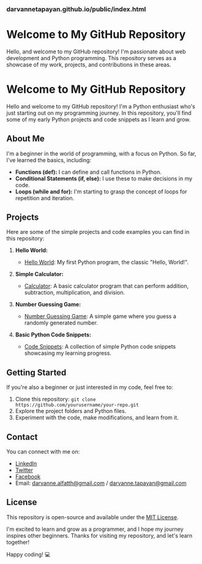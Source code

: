### darvannetapayan.github.io/public/index.html

# Welcome to My GitHub Repository

Hello, and welcome to my GitHub repository! I'm passionate about web development and Python programming. This repository serves as a showcase of my work, projects, and contributions in these areas.

# Welcome to My GitHub Repository

Hello and welcome to my GitHub repository! I'm a Python enthusiast who's just starting out on my programming journey. In this repository, you'll find some of my early Python projects and code snippets as I learn and grow.

## About Me

I'm a beginner in the world of programming, with a focus on Python. So far, I've learned the basics, including:

- **Functions (def):** I can define and call functions in Python.
- **Conditional Statements (if, else):** I use these to make decisions in my code.
- **Loops (while and for):** I'm starting to grasp the concept of loops for repetition and iteration.

## Projects

Here are some of the simple projects and code examples you can find in this repository:

1. **Hello World:**
   - [Hello World](/hello-world.py): My first Python program, the classic "Hello, World!".

2. **Simple Calculator:**
   - [Calculator](/simple-calculator.py): A basic calculator program that can perform addition, subtraction, multiplication, and division.

3. **Number Guessing Game:**
   - [Number Guessing Game](/number-guessing-game.py): A simple game where you guess a randomly generated number.

4. **Basic Python Code Snippets:**
   - [Code Snippets](/code-snippets/): A collection of simple Python code snippets showcasing my learning progress.

## Getting Started

If you're also a beginner or just interested in my code, feel free to:

1. Clone this repository: `git clone https://github.com/yourusername/your-repo.git`
2. Explore the project folders and Python files.
3. Experiment with the code, make modifications, and learn from it.

## Contact

You can connect with me on:

- [LinkedIn](https://www.linkedin.com/in/yourusername/)
- [Twitter](https://twitter.com/yourusername/)
- [Facebook](https://www.facebook.com/profile.php?id=100089244083298)
- Email: darvanne.alfatth@gmail.com / darvanne.tapayan@gmail.com

## License

This repository is open-source and available under the [MIT License](/LICENSE).

I'm excited to learn and grow as a programmer, and I hope my journey inspires other beginners. Thanks for visiting my repository, and let's learn together!

Happy coding! :computer:

